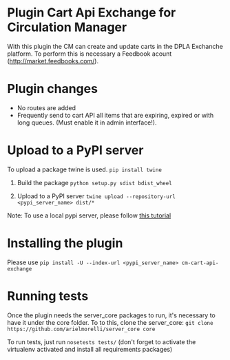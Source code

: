# Plugin Cart Api Exchange for Circulation Manager

With this plugin the CM can create and update carts in the DPLA Exchanche platform. To perform this is necessary a Feedbook acount (http://market.feedbooks.com/).

# Plugin changes

* No routes are added
* Frequently send to cart API all items that are expiring, expired or with long queues. (Must enable it in admin interface!).

# Upload to a PyPI server

To upload a package twine is used.
`pip install twine`

1. Build the package
`python setup.py sdist bdist_wheel`

2. Upload to a PyPI server
`twine upload --repository-url <pypi_server_name> dist/*`

Note: To use a local pypi server, please follow [this tutorial](https://github.com/arielmorelli/dev_env_for_circulation/tree/main/plugins)

# Installing the plugin

Please use `pip install -U --index-url <pypi_server_name> cm-cart-api-exchange`

# Running tests

Once the plugin needs the server_core packages to run, it's necessary to have it under the core folder.
To to this, clone the server_core:
`git clone https://github.com/arielmorelli/server_core core`

To run tests, just run `nosetests tests/` (don't forget to activate the virtualenv activated and install all requirements packages)

